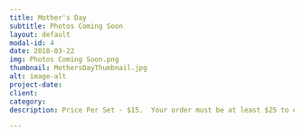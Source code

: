 ```yaml
---
title: Mother's Day
subtitle: Photos Coming Soon
layout: default
modal-id: 4
date: 2018-03-22
img: Photos Coming Soon.png
thumbnail: MothersDayThumbnail.jpg
alt: image-alt
project-date: 
client: 
category: 
description: Price Per Set - $15.  Your order must be at least $25 to qualify for free delivery.

---
```

